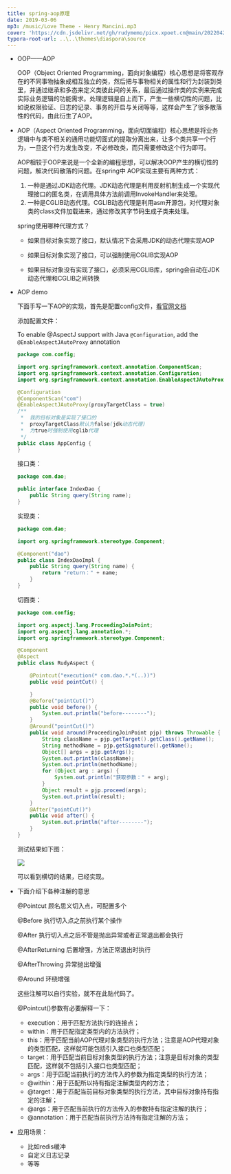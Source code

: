 ```yaml
---
title: spring-aop原理
date: 2019-03-06
mp3: /music/Love Theme - Henry Mancini.mp3
cover: 'https://cdn.jsdelivr.net/gh/rudymemo/picx.xpoet.cn@main/20220424/YeMo1qPZhxwL9nf.2bgxv6y6hn40.jpg'
typora-root-url: ..\..\themes\diaspora\source
---
```


- OOP——AOP 

  OOP（Object Oriented Programming，面向对象编程）核心思想是将客观存在的不同事物抽象成相互独立的类，然后把与事物相关的属性和行为封装到类里，并通过继承和多态来定义类彼此间的关系，最后通过操作类的实例来完成实际业务逻辑的功能需求。处理逻辑是自上而下，产生一些横切性的问题，比如说权限验证、日志的记录、事务的开启与关闭等等，这样会产生了很多散落性的代码，由此衍生了AOP。

- AOP（Aspect Oriented Programming，面向切面编程）核心思想是将业务逻辑中与类不相关的通用功能切面式的提取分离出来，让多个类共享一个行为，一旦这个行为发生改变，不必修改类，而只需要修改这个行为即可。

  AOP相较于OOP来说是一个全新的编程思想，可以解决OOP产生的横切性的问题，解决代码散落的问题。在spring中	AOP实现主要有两种方式：

  1. 一种是通过JDK动态代理。JDK动态代理是利用反射机制生成一个实现代理接口的匿名类，在调用具体方法前调用InvokeHandler来处理。
  2. 一种是CGLIB动态代理。CGLIB动态代理是利用asm开源包，对代理对象类的class文件加载进来，通过修改其字节码生成子类来处理。

  spring使用哪种代理方式？

  - 如果目标对象实现了接口，默认情况下会采用JDK的动态代理实现AOP 
  - 如果目标对象实现了接口，可以强制使用CGLIB实现AOP 

  - 如果目标对象没有实现了接口，必须采用CGLIB库，spring会自动在JDK动态代理和CGLIB之间转换

- AOP demo

  下面手写一下AOP的实现，首先是配置config文件，[看官网文档](https://docs.spring.io/spring-framework/docs/current/spring-framework-reference/core.html#aop)

  添加配置文件：

  To enable @AspectJ support with Java `@Configuration`, add the `@EnableAspectJAutoProxy` annotation

  ```java
  package com.config;
  
  import org.springframework.context.annotation.ComponentScan;
  import org.springframework.context.annotation.Configuration;
  import org.springframework.context.annotation.EnableAspectJAutoProxy;
  
  @Configuration
  @ComponentScan("com")
  @EnableAspectJAutoProxy(proxyTargetClass = true)
  /**
   *  我的目标对象是实现了接口的
   *  proxyTargetClass默认为false(jdk动态代理)
   *  为true时强制使用cglib代理
   */
  public class AppConfig {
  }
  ```

  接口类：

  ```java
  package com.dao;
  
  public interface IndexDao {
      public String query(String name);
  }
  ```

  实现类：

  ```java
  package com.dao;
  
  import org.springframework.stereotype.Component;
  
  @Component("dao")
  public class IndexDaoImpl {
      public String query(String name) {
          return "return：" + name;
      }
  }
  ```

  切面类：

  ```java
  package com.config;
  
  import org.aspectj.lang.ProceedingJoinPoint;
  import org.aspectj.lang.annotation.*;
  import org.springframework.stereotype.Component;
  
  @Component
  @Aspect
  public class RudyAspect {
  
      @Pointcut("execution(* com.dao.*.*(..))")
      public void pointCut() {
  
      }
      @Before("pointCut()")
      public void before() {
          System.out.println("before--------");
      }
      @Around("pointCut()")
      public void around(ProceedingJoinPoint pjp) throws Throwable {
          String className = pjp.getTarget().getClass().getName();
          String methodName = pjp.getSignature().getName();
          Object[] args = pjp.getArgs();
          System.out.println(className);
          System.out.println(methodName);
          for (Object arg : args) {
              System.out.println("获取参数：" + arg);
          }
          Object result = pjp.proceed(args);
          System.out.println(result);
      }
      @After("pointCut()")
      public void after() {
          System.out.println("after--------");
      }
  }
  ```

  测试结果如下图：

  ![](https://cdn.jsdelivr.net/gh/rudymemo/picx.xpoet.cn/img/202204261110868.png)

  可以看到横切的结果，已经实现。

- 下面介绍下各种注解的意思

  @Pointcut		顾名思义切入点，可配置多个  

  @Before			执行切入点之前执行某个操作  

  @After			执行切入点之后不管是抛出异常或者正常退出都会执行  

  @AfterReturning	后置增强，方法正常退出时执行  

  @AfterThrowing	异常抛出增强  

  @Around  环绕增强

  这些注解可以自行实验，就不在此贴代码了。

  @Pointcut()参数有必要解释一下：

  - execution：用于匹配方法执行的连接点；
  - within：用于匹配指定类型内的方法执行；
  - this：用于匹配当前AOP代理对象类型的执行方法；注意是AOP代理对象的类型匹配，这样就可能包括引入接口也类型匹配；        
  - target：用于匹配当前目标对象类型的执行方法；注意是目标对象的类型匹配，这样就不包括引入接口也类型匹配；
  - args：用于匹配当前执行的方法传入的参数为指定类型的执行方法；
  - @within：用于匹配所以持有指定注解类型内的方法；
  - @target：用于匹配当前目标对象类型的执行方法，其中目标对象持有指定的注解；
  - @args：用于匹配当前执行的方法传入的参数持有指定注解的执行；
  - @annotation：用于匹配当前执行方法持有指定注解的方法；

- 应用场景：

  - 比如redis缓冲
  - 自定义日志记录
  - 等等

